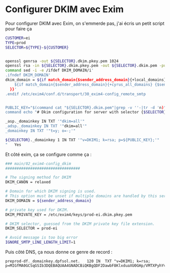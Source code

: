 # Configurer DKIM avec Exim

Pour configurer DKIM avec Exim, on s'emmerde pas, j'ai écris un petit
script pour faire ça

```bash
CUSTOMER=ei
TYPE=prod
SELECTOR=${TYPE}-${CUSTOMER}


openssl genrsa -out ${SELECTOR}.dkim.pkey.pem 1024
openssl rsa -in ${SELECTOR}.dkim.pkey.pem -out ${SELECTOR}.dkim.pem -pubout
command sed -i -e /ifdef DKIM_DOMAIN/i'
.ifndef DKIM_DOMAIN'
dkim_domain = ${if match_domain{$sender_address_domain}{+local_domains} {$sender_address_domain} { '''
    ${if match_domain{$sender_address_domain}{+cyrus_all_domains} {$sender_address_domain}  {}} '''
  }}'
.endif /etc/exim4/conf.d/transport/30_exim4-config_remote_smtp


PUBLIC_KEY="$(command cat "${SELECTOR}.dkim.pem"|grep -v ''-|tr -d 'n)"
command echo "# Dkim configuration for server with selector {$SELECTOR}.

_asp._domainkey IN TXT '"dkim=all'"
_adsp._domainkey IN TXT '"dkim=all'"
_domainkey IN TXT '"t=y; o=-;'"

${SELECTOR}._domainkey 1 IN TXT '"v=DKIM1; k=rsa; p=${PUBLIC_KEY};'"
"   Yes
```

Et côté exim, ça se configure comme ça :

```bash
### main/02_exim4-config_dkim
#################################

# The signing method for DKIM
DKIM_CANON = relaxed

# Domain for which DKIM signing is used.
# This option must be unset if multiple domains are handled by this server.
DKIM_DOMAIN = ${sender_address_domain}

# private key used for DKIM.
DKIM_PRIVATE_KEY = /etc/exim4/keys/prod-ei.dkim.pkey.pem

# DKIM selector, guessed from the DKIM private key file extension.
DKIM_SELECTOR = prod-ei

# Avoid message is too big error
IGNORE_SMTP_LINE_LENGTH_LIMIT=1
```

Puis côté DNS, ça nous donne ce genre de record :

    preprod-df._domainkey.dpfsol.net.   120 IN  TXT "v=DKIM1; k=rsa; p=MIGfMA0GCSqGSIb3DQEBAQUAA4GNADCBiQKBgQDF2DawbF8KlxduaXU0GHp/VMTXPyhYvAr9/zWs6u3AqpktH4/+7u66BOf3NJvEmsuJezjwpYA8YmyJ4aRyRkOqeB+k1FeMadWtCkcy/LpBGkBbBCvb3QPDZRP85oiOR9Lt4Oo5/m+YKbwYkEIAe/5yHDMlXZ3NGEMDzalHbAcdRwIDAQAB;"
